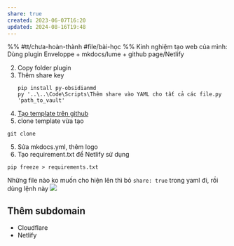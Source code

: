 ```yaml
---
share: true
created: 2023-06-07T16:20
updated: 2024-08-16T19:48
---
```

%%
#tt/chưa-hoàn-thành
#file/bài-học
%%
Kinh nghiệm tạo web của mình: Dùng plugin Enveloppe + mkdocs/lume + github page/Netlify

2. Copy folder plugin
3. Thêm share key
	```
	pip install py-obsidianmd
	py '..\..\Code\Scripts\Thêm share vào YAML cho tất cả các file.py 'path_to_vault'
	```
1. [Tạo template trên github](https://github.com/ObsidianPublisher/template-netlify-vercel/generate)
4. clone template vừa tạo
```
git clone 
```
5. Sửa mkdocs.yml, thêm logo
6. Tạo requirement.txt để Netlify sử dụng
```
pip freeze > requirements.txt
```
Những file nào ko muốn cho hiện lên thì bỏ `share: true` trong yaml đi, rồi dùng lệnh này
![](https://i.imgur.com/hipQiyn.png)

## Thêm subdomain
- Cloudflare
- Netlify